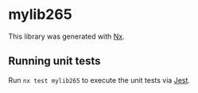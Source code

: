 # mylib265

This library was generated with [Nx](https://nx.dev).

## Running unit tests

Run `nx test mylib265` to execute the unit tests via [Jest](https://jestjs.io).
